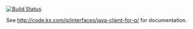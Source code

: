 [![Build Status](https://travis-ci.org/imanushin/javakdb.svg?branch=master)](https://travis-ci.org/imanushin/javakdb)

See http://code.kx.com/q/interfaces/java-client-for-q/ for documentation.
